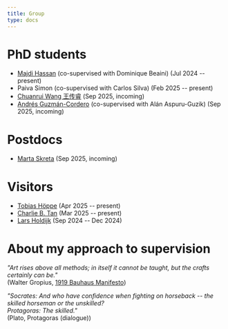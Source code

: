 ```yaml
---
title: Group
type: docs
---
```


# PhD students

- [Majdi Hassan](https://majhas.github.io/) (co-supervised with Dominique Beaini) (Jul 2024 -- present)
- Paiva Simon (co-supervised with Carlos Silva) (Feb 2025 -- present)
- [Chuanrui Wang 王传睿](https://wang-cr.github.io/) (Sep 2025, incoming)
- [Andrés Guzmán-Cordero](https://andresguzco.github.io/) (co-supervised with Alán Aspuru-Guzik) (Sep 2025, incoming)

# Postdocs

- [Marta Skreta](https://martaskreta.notion.site/) (Sep 2025, incoming)

# Visitors

- [Tobias Höppe](https://www.linkedin.com/in/tobias-h%C3%B6ppe-3b3398199/) (Apr 2025 -- present)
- [Charlie B. Tan](https://charliebtan.github.io/) (Mar 2025 -- present)
- [Lars Holdijk](https://www.larsholdijk.com/) (Sep 2024 -- Dec 2024)


# About my approach to supervision

_"Art rises above all methods; in itself it cannot be taught, but the crafts certainly can be."_ \
(Walter Gropius, [1919 Bauhaus Manifesto](https://adepratt.weebly.com/uploads/3/7/7/1/37716215/bauhaus_-_manifesto__program_statement.pdf))

_"Socrates: And who have confidence when fighting on horseback -- the skilled horseman or the unskilled?\
Protagoras: The skilled."_\
(Plato, Protagoras (dialogue))
